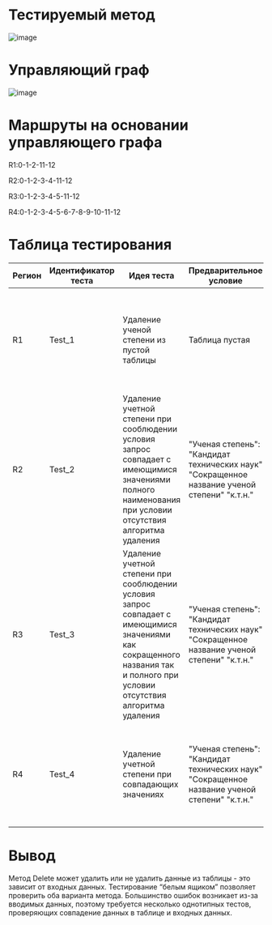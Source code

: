 # **Тестируемый метод**  
![image](https://user-images.githubusercontent.com/81414510/120844555-3de38380-c578-11eb-8b25-844993f99157.png)
# **Управляющий граф**  
![image](https://user-images.githubusercontent.com/81414510/120842792-d9272980-c575-11eb-960c-ea0fdd92de01.png)


# **Маршруты на основании управляющего графа**  
R1:0-1-2-11-12 
  
R2:0-1-2-3-4-11-12  
  
R3:0-1-2-3-4-5-11-12  
  
R4:0-1-2-3-4-5-6-7-8-9-10-11-12 
  
# **Таблица тестирования**  
|  Регион| Идентификатор теста | Идея теста |Предварительное условие|  Входные параметры|Ожидаемый результат| Полученный результат| Статус теста|
| ---| ---| ---  |--- | ---| ---|---| ---|
| R1  |  Test_1 | Удаление ученой степени из пустой таблицы | Таблица пустая | "Ученая степень": "Кандидат технических наук"   "Сокращенное название ученой степени" "к.т.н."| false| false|Passed|
| R2  |  Test_2 |  Удаление учетной степени при сооблюдении условия запрос совпадает с имеющимися значениями полного наименования при условии отсутствия алгоритма удаления  |"Ученая степень": "Кандидат технических наук"   "Сокращенное название ученой степени" "к.т.н." | "Ученая степень": "Кандидат технических наук"   "Сокращенное название ученой степени" "к.т.н."| false| false|Passed|
| R3  |  Test_3 | Удаление учетной степени при сооблюдении условия запрос совпадает с имеющимися значениями как сокращенного названия так и полного при условии отсутствия алгоритма удаления  |"Ученая степень": "Кандидат технических наук"   "Сокращенное название ученой степени" "к.т.н." | "Ученая степень": "Кандидат технических наук"   "Сокращенное название ученой степени" "к.т.н."| false| false|Passed|
| R4  |  Test_4 |  Удаление учетной степени при совпадающих значениях  |"Ученая степень": "Кандидат технических наук"   "Сокращенное название ученой степени" "к.т.н." | "Ученая степень": "Кандидат технических наук"   "Сокращенное название ученой степени" "к.т.н."| true| true|Passed|
# Вывод   
Метод Delete может удалить или не удалить данные из таблицы - это зависит от входных данных. Тестирование “белым ящиком” позволяет проверить оба варианта метода. Большинство ошибок возникает из-за вводимых данных, поэтому требуется несколько однотипных тестов, проверяющих совпадение данных в таблице и входных данных.
 
